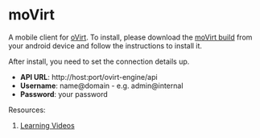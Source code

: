 moVirt
======

A mobile client for [oVirt](http://www.ovirt.org). To install, please
download the [moVirt build](https://github.com/matobet/moVirt/blob/master/moVirt/moVirt.apk?raw=true)
from your android device and follow the instructions to install it.

After install, you need to set the connection details up. 
* **API URL**: http://host:port/ovirt-engine/api
* **Username**: name@domain - e.g. admin@internal
* **Password**: your password

Resources:     
1. [Learning Videos](https://github.com/sphoorti/moVirt/tree/master/videos)
